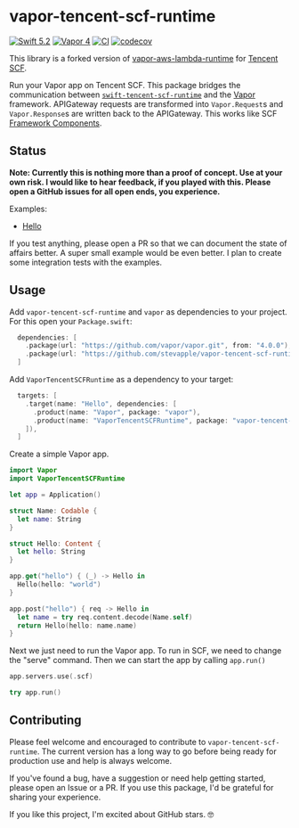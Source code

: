 # vapor-tencent-scf-runtime


[![Swift 5.2](https://img.shields.io/static/v1?label=Swift&message=%3e%3d+5.2&color=orange&logo=swift)](https://swift.org/download/)
[![Vapor 4](https://img.shields.io/badge/Vapor-4-5AA9E7.svg)](https://github.com/vapor/vapor)
[![CI](https://img.shields.io/github/workflow/status/stevapple/vapor-tencent-scf-runtime/CI?label=CI&logo=github)](https://github.com/stevapple/vapor-tencent-scf-runtime/actions)
[![codecov](https://img.shields.io/codecov/c/gh/stevapple/vapor-tencent-scf-runtime?label=Codecov)](https://codecov.io/gh/stevapple/vapor-tencent-scf-runtime)

This library is a forked version of [vapor-aws-lambda-runtime](https://github.com/vapor-community/vapor-aws-lambda-runtime) for [Tencent SCF](https://intl.cloud.tencent.com/product/scf).

Run your Vapor app on Tencent SCF. This package bridges the communication between [`swift-tencent-scf-runtime`](https://github.com/stevapple/swift-tencent-scf-runtime)
and the [Vapor](https://github.com/vapor/vapor) framework. APIGateway requests are transformed into `Vapor.Request`s and `Vapor.Response`s are written back to the APIGateway. This works like SCF [Framework Components](https://github.com/serverless-components/tencent-framework-components).

## Status

**Note: Currently this is nothing more than a proof of concept. Use at your own risk. I would like to hear feedback, if you played with this. Please open a GitHub issues for all open ends, you experience.**

Examples:

- [Hello](examples/Hello/Sources/Hello/main.swift)

If you test anything, please open a PR so that we can document the state of affairs better. A super small example would be even better. I plan to create some integration tests with the examples.

## Usage

Add `vapor-tencent-scf-runtime` and `vapor` as dependencies to your project. For this open your `Package.swift`:

```swift
  dependencies: [
    .package(url: "https://github.com/vapor/vapor.git", from: "4.0.0"),
    .package(url: "https://github.com/stevapple/vapor-tencent-scf-runtime.git", from: "0.0.1"),
  ]
```

Add `VaporTencentSCFRuntime` as a dependency to your target:

```swift
  targets: [
    .target(name: "Hello", dependencies: [
      .product(name: "Vapor", package: "vapor"),
      .product(name: "VaporTencentSCFRuntime", package: "vapor-tencent-scf-runtime")
    ]),
  ]
```

Create a simple Vapor app.

```swift
import Vapor
import VaporTencentSCFRuntime

let app = Application()

struct Name: Codable {
  let name: String
}

struct Hello: Content {
  let hello: String
}

app.get("hello") { (_) -> Hello in
  Hello(hello: "world")
}

app.post("hello") { req -> Hello in
  let name = try req.content.decode(Name.self)
  return Hello(hello: name.name)
}
```

Next we just need to run the Vapor app. To run in SCF, we need to change the "serve" command. Then we can start the app by calling `app.run()`

```swift
app.servers.use(.scf)

try app.run()
```

## Contributing

Please feel welcome and encouraged to contribute to `vapor-tencent-scf-runtime`. The current version has a long way to go before being ready for production use and help is always welcome.

If you've found a bug, have a suggestion or need help getting started, please open an Issue or a PR. If you use this package, I'd be grateful for sharing your experience.

If you like this project, I'm excited about GitHub stars. 🤓
